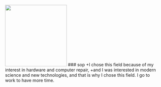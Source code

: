 <br>
<img src="http://s16.picofile.com/file/8413033750/%D8%B9%DA%A9%D8%B3.jpg" width="200" height="200">
### sop
+I chose this field because of my interest in hardware and computer repair,
+and I was interested in modern science and new technologies, and that is why I chose this field. I go to work to have more time.
